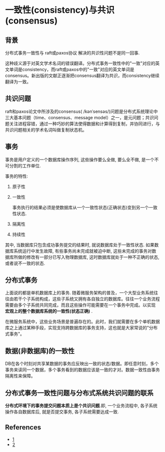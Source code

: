 # 一致性(consistency)与共识(consensus)


<!--more-->

## 背景

分布式事务一致性与 raft或paxos协议 解决的共识性问题不是同一回事. 

这种歧义源于对英文学术名词的错误翻译。分布式事务一致性中的"一致"对应的英文单词是consistency，而raft或paxos中的"一致"对应的英文单词是consensus。新出版的文献正逐渐把consensus翻译为共识，而consistency继续翻译为一致。

## 共识问题

raft和paxos论文中所涉及的consensus( /kənˈsensəs/)问题是分布式系统理论中三大基本问题（time、consensus、message model）之一，是元问题；共识问题关注进程容错，通过一种巧妙的算法使得数据和计算得到复制，并协同进行，与共识问题相关的学术名词叫做复制状态机。

## 事务

事务是用户定义的一个数据库操作序列, 这些操作要么全做, 要么全不做, 是一个不可分割的工作单位.

事务的特性:

1. 原子性
1. 一致性

    事务执行的结果必须是使数据库从一个一致性状态(正确状态)变到另一个一致性状态.

1. 隔离性
1. 持续性

其中, 当数据库只包含成功事务提交的结果时, 就说数据库处于一致性状态. 如果数据库系统运行中发生故障, 有些事务尚未完成就被迫中断, 这些未完成的事务对数据库所做的修改有一部分已写入物理数据库, 这时数据库就处于一种不正确的状态, 或者说不一致的状态.

## 分布式事务

上面说的都是单机数据库上的事务. 随着微服务架构的普及，一个大型业务系统往往由若干个子系统构成，这些子系统又拥有各自独立的数据库。往往一个业务流程需要由多个子系统共同完成，而且这些操作可能需要在一个事务中完成。以实现 **宏观上的整个数据库系统的一致性(状态正确)** .

在微服务系统中，这些业务场景是普遍存在的。此时，我们就需要在多个单机数据库之上通过某种手段，实现支持跨数据库的事务支持，这也就是大家常说的"分布式事务"。

## 数据(非数据库)的一致性

DB在各个时刻对共享某数据的事务应反映出一致的状态/数据。即任意时刻，多个事务来读同一个数据，多个事务看到的数据应该是一致的才对。数据一致性由事务隔离性来保障。

## 分布式事务一致性问题与分布式系统共识问题的联系

**分布式环境下的事务提交问题本质上是个共识问题**.即, 一个业务流程中, 各子系统操作各自数据库后, 就是否提交事务, 各子系统需要达成一致.

## References

* [1](https://www.zhihu.com/question/275845393/answer/385723367)
* [2](https://www.zhihu.com/question/275845393/answer/386700783)
